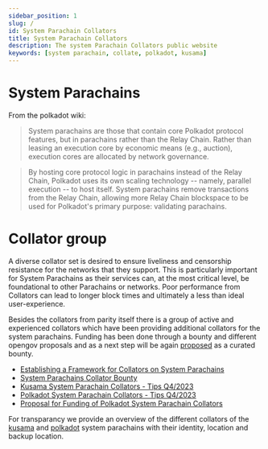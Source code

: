 ```yaml
---
sidebar_position: 1
slug: /
id: System Parachain Collators
title: System Parachain Collators
description: The system Parachain Collators public website 
keywords: [system parachain, collate, polkadot, kusama]
---
```


# System Parachains

From the polkadot wiki: 

> System parachains are those that contain core Polkadot protocol features, but in parachains rather than the Relay Chain. Rather than leasing an execution core by economic means (e.g., auction), execution cores are allocated by network governance.

> By hosting core protocol logic in parachains instead of the Relay Chain, Polkadot uses its own scaling technology -- namely, parallel execution -- to host itself. System parachains remove transactions from the Relay Chain, allowing more Relay Chain blockspace to be used for Polkadot's primary purpose: validating parachains.

# Collator group

A diverse collator set is desired to ensure liveliness and censorship resistance for the networks that they support. This is particularly important for System Parachains as their services can, at the most critical level, be foundational to other Parachains or networks. Poor performance from Collators can lead to longer block times and ultimately a less than ideal user-experience.

Besides the collators from parity itself there is a group of active and experienced collators which have been providing additional collators for the system parachains. Funding has been done through a bounty and different opengov proposals and as a next step will be again [proposed](https://docs.google.com/document/d/14pRUj8WZPO75DuwDl4HoZU97v_Rmfx0bZ2KFqFW-qkE) as a curated bounty.  

* [Establishing a Framework for Collators on System Parachains](https://docs.google.com/document/d/1H2T1Nx90HkSAYF_CaOPLG-o3LS7h_QAa2WLDdcSJMs0)
* [System Parachains Collator Bounty](https://kusama.polkassembly.io/bounty/20)
* [Kusama System Parachain Collators - Tips Q4/2023](https://kusama.polkassembly.io/referenda/309)
* [Polkadot System Parachain Collators - Tips Q4/2023](https://polkadot.polkassembly.io/referenda/288)
* [Proposal for Funding of Polkadot System Parachain Collators](https://polkadot.polkassembly.io/post/1994)

For transparancy we provide an overview of the different collators of the [kusama](category/kusama-collators) and [polkadot](category/polkadot-collators) system parachains with their identity, location and backup location. 
